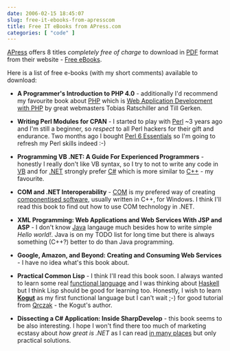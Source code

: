 ```yaml
---
date: 2006-02-15 18:45:07
slug: free-it-ebooks-from-apresscom
title: Free IT eBooks from APress.com
categories: [ "code" ]
---
```



[APress](http://www.apress.com) offers 8 titles _completely free of charge_ to download in [PDF](http://en.wikipedia.org/wiki/Portable_Document_Format) format from their website - [Free eBooks](http://www.apress.com/free/).







Here is a list of free e-books (with my short comments) available to download:




	
  * **A Programmer's Introduction to PHP 4.0** - additionally I'd recommend my favourite book about [PHP](http://www.php.net) which is [Web Application Development with PHP](http://www.amazon.co.uk/exec/obidos/ASIN/0735709971/202-9114118-4530217) by great webmasters Tobias Ratschiller and Till Gerken.


	
  * **Writing Perl Modules for CPAN** - I started to play with [Perl](http://www.perl.com) ~3 years ago and I'm still a beginner, so _respect_ to all Perl hackers for their gift and endurance. Two months ago I bought [Perl 6 Essentials](http://www.oreilly.com/catalog/perl6es/) so I'm going to refresh my Perl skills indeed :-)


	
  * **Programming VB .NET: A Guide For Experienced Programmers** - honestly I really don't like VB syntax, so I try to not to write any code in [VB](http://msdn.microsoft.com/vbasic/) and for [.NET](http://msdn.microsoft.com/netframework/) strongly prefer [C#](http://msdn.microsoft.com/vcsharp/) which is more similar to [C++](http://public.research.att.com/~bs/homepage.html) - my favourite.


	
  * **COM and .NET Interoperability** - [COM](http://www.microsoft.com/com/) is my prefered way of creating [componentised software](http://en.wikibooks.org/wiki/Computer_programming/Component_based_software_development), usually  written in C++, for Windows. I think I'll read this book to find out how to use COM technology in .NET.


	
  * **XML Programming: Web Applications and Web Services With JSP and ASP** - I don't know [Java](http://java.sun.com) langauge much besides how to write simple _Hello world!_. Java is on my TODO list for long time but there is always something (C++?) better to do than Java programming.


	
  * **Google, Amazon, and Beyond: Creating and Consuming Web Services** - I have no idea what's this book about.


	
  * **Practical Common Lisp** - I think I'll read this book soon. I always wanted to learn some real [functional language](http://en.wikipedia.org/wiki/Functional_programming) and I was thinking about [Haskell](http://www.haskell.org) but I think Lisp should be good for learning too. Honestly, I wish to learn [**Kogut**](http://kokogut.sourceforge.net) as my first functional language but I can't wait ;-) for good tutorial from [Qrczak](http://qrnik.knm.org.pl/~qrczak/) - the Kogut's author.


	
  * **Dissecting a C# Application: Inside SharpDevelop** - this book seems to be also interesting. I hope I won't find there too much of marketing ecstasy about _how great is .NET_ as I can read [in many places](http://blogs.msdn.com/mikehall/) but only practical solutions.



